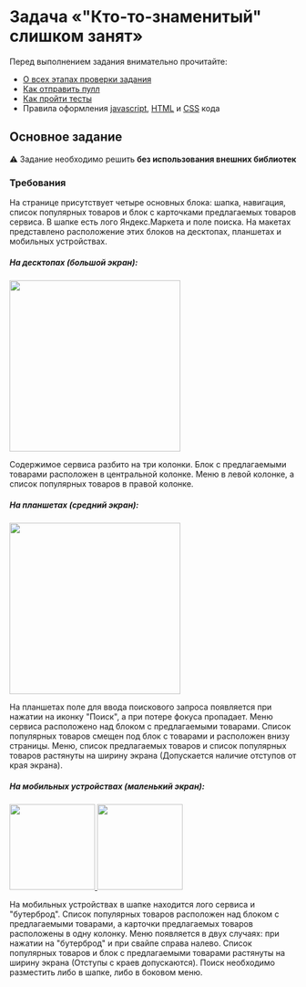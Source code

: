 # Задача «"Кто-то-знаменитый" слишком занят»

Перед выполнением задания внимательно прочитайте:

- [О всех этапах проверки задания](https://github.com/urfu-2017/guides/blob/master/workflow/overall.md)
- [Как отправить пулл](https://github.com/urfu-2017/guides/blob/master/workflow/pull.md)
- [Как пройти тесты](https://github.com/urfu-2017/guides/blob/master/workflow/test.md)
- Правила оформления [javascript](https://github.com/urfu-2017/guides/blob/master/codestyle/js.md), [HTML](https://github.com/urfu-2017/guides/blob/master/codestyle/html.md) и [CSS](https://github.com/urfu-2017/guides/blob/master/codestyle/css.md) кода

## Основное задание

:warning: Задание необходимо решить __без использования внешних библиотек__

### Требования

На странице присутствует четыре основных блока: шапка, навигация, список популярных товаров и блок с карточками предлагаемых товаров сервиса. В шапке есть лого Яндекс.Маркета и поле поиска.
На макетах представлено расположение этих блоков на десктопах, планшетах и мобильных устройствах.


##### На десктопах (большой экран):
<a href="https://user-images.githubusercontent.com/11780431/37720358-f056c246-2d48-11e8-8ccb-685dd77639f3.png" target="_blank">
    <img src="https://user-images.githubusercontent.com/11780431/37720358-f056c246-2d48-11e8-8ccb-685dd77639f3.png" width="300">
</a>

Содержимое сервиса разбито на три колонки. Блок с предлагаемыми товарами расположен в центральной колонке. Меню в левой колонке, а список популярных товаров в правой колонке.


##### На планшетах (средний экран):
<a href="https://user-images.githubusercontent.com/11780431/37720632-820be6e4-2d49-11e8-84df-7e035d67049a.png" target="_blank">
    <img src="https://user-images.githubusercontent.com/11780431/37720632-820be6e4-2d49-11e8-84df-7e035d67049a.png" width="300">
</a>

На планшетах поле для ввода поискового запроса появляется при нажатии на иконку "Поиск", а при потере фокуса пропадает. Меню сервиса расположено над блоком с предлагаемыми товарами. Список популярных товаров смещен под блок с товарами и расположен внизу страницы. Меню, список предлагаемых товаров и список популярных товаров растянуты на ширину экрана (Допускается наличие отступов от края экрана).


##### На мобильных устройствах (маленький экран):
<a href="https://user-images.githubusercontent.com/11780431/37720631-81e92e24-2d49-11e8-814d-2d1901eda77f.png" target="_blank">
    <img src="https://user-images.githubusercontent.com/11780431/37720631-81e92e24-2d49-11e8-814d-2d1901eda77f.png" width="150">
</a>
<a href="https://user-images.githubusercontent.com/11780431/37720630-81c43128-2d49-11e8-8234-d7f035000590.png" target="_blank">
    <img src="https://user-images.githubusercontent.com/11780431/37720630-81c43128-2d49-11e8-8234-d7f035000590.png" width="150">
</a>

На мобильных устройствах в шапке находится лого сервиса и "бутерброд". Список популярных товаров расположен над блоком с предлагаемыми товарами, а карточки предлагаемых товаров расположены в одну колонку. Меню появляется в двух случаях: при нажатии на "бутерброд" и при свайпе справа налево.
Список популярных товаров и блок с предлагаемыми товарами растянуты на ширину экрана (Отступы с краев допускаются). Поиск необходимо разместить либо в шапке, либо в боковом меню.
